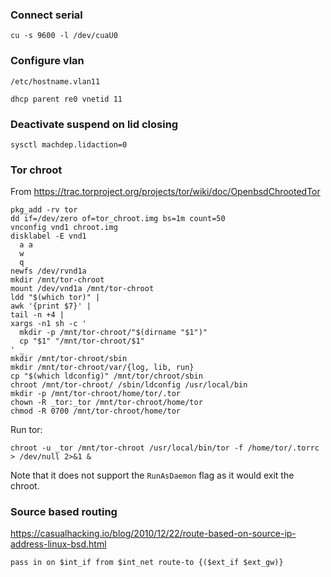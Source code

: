 ### Connect serial

```
cu -s 9600 -l /dev/cuaU0
```

### Configure vlan

`/etc/hostname.vlan11`
```
dhcp parent re0 vnetid 11
```

### Deactivate suspend on lid closing

```
sysctl machdep.lidaction=0
```

### Tor chroot

From https://trac.torproject.org/projects/tor/wiki/doc/OpenbsdChrootedTor

```
pkg_add -rv tor
dd if=/dev/zero of=tor_chroot.img bs=1m count=50
vnconfig vnd1 chroot.img
disklabel -E vnd1
  a a
  w
  q
newfs /dev/rvnd1a
mkdir /mnt/tor-chroot
mount /dev/vnd1a /mnt/tor-chroot
ldd "$(which tor)" |
awk '{print $7}' |
tail -n +4 |
xargs -n1 sh -c '
  mkdir -p /mnt/tor-chroot/"$(dirname "$1")"
  cp "$1" "/mnt/tor-chroot/$1"
' _
mkdir /mnt/tor-chroot/sbin
mkdir /mnt/tor-chroot/var/{log, lib, run}
cp "$(which ldconfig)" /mnt/tor/chroot/sbin
chroot /mnt/tor-chroot/ /sbin/ldconfig /usr/local/bin
mkdir -p /mnt/tor-chroot/home/tor/.tor
chown -R _tor:_tor /mnt/tor-chroot/home/tor
chmod -R 0700 /mnt/tor-chroot/home/tor
```

Run tor:

```
chroot -u _tor /mnt/tor-chroot /usr/local/bin/tor -f /home/tor/.torrc > /dev/null 2>&1 &
```

Note that it does not support the `RunAsDaemon` flag as it would exit the chroot.

### Source based routing

https://casualhacking.io/blog/2010/12/22/route-based-on-source-ip-address-linux-bsd.html

```
pass in on $int_if from $int_net route-to {($ext_if $ext_gw)}
```
